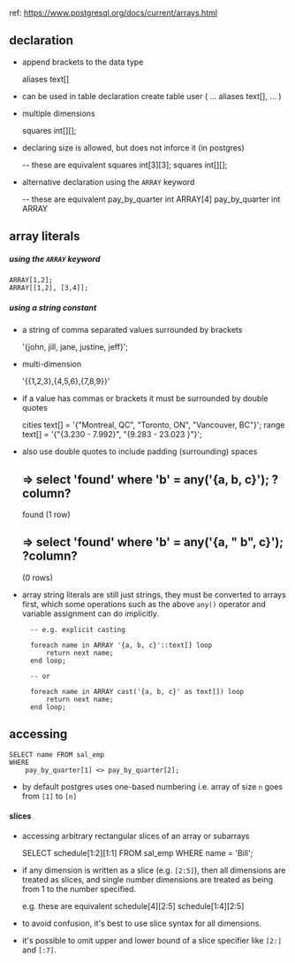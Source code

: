 ref: https://www.postgresql.org/docs/current/arrays.html

## declaration
- append brackets to the data type

    aliases text[]

- can be used in table declaration
    create table user (
        ...
        aliases text[], 
        ...
    )

- multiple dimensions
    
    squares int[][];
    
- declaring size is allowed, but does not inforce it (in postgres)

    -- these are equivalent
    squares int[3][3];
    squares int[][];

- alternative declaration using the `ARRAY` keyword

    -- these are equivalent
    pay_by_quarter int ARRAY[4]
    pay_by_quarter int ARRAY

## array literals 

##### using the `ARRAY` keyword

    ARRAY[1,2];
    ARRAY[[1,2], [3,4]];

##### using a string constant 

- a string of comma separated values surrounded by brackets 
    
    '{john, jill, jane, justine, jeff}';

- multi-dimension

    '{{1,2,3},{4,5,6},{7,8,9}}'
    
- if a value has commas or brackets it must be surrounded by double quotes

    cities text[] =  '{"Montreal, QC", "Toronto, ON", "Vancouver, BC"}';
    range text[] = '{"{3.230 - 7.992}", "{9.283 - 23.023 }"}';

- also use double quotes to include padding (surrounding) spaces
    
    => select 'found' where 'b' = any('{a, b, c}');
    ?column?
    ------
    found
    (1 row)
    
    => select 'found' where 'b' = any('{a, " b", c}');
    ?column?
    ------
    (0 rows)
    
- array string literals are still just strings, they must be converted to arrays first, which some operations such as the above `any()` operator and variable assignment can do implicitly.

        -- e.g. explicit casting
        
        foreach name in ARRAY '{a, b, c}'::text[] loop
            return next name; 
        end loop;
        
        -- or 
        
        foreach name in ARRAY cast('{a, b, c}' as text[]) loop
            return next name; 
        end loop;

## accessing
    
    SELECT name FROM sal_emp 
    WHERE 
        pay_by_quarter[1] <> pay_by_quarter[2];

- by default postgres uses one-based numbering i.e. array of size `n` goes from `[1]` to `[n]`

#### slices 
- accessing arbitrary rectangular slices of an array or subarrays

    SELECT schedule[1:2][1:1] FROM sal_emp WHERE name = 'Bill';
- if any dimension is written as a slice (e.g. `[2:5]`), then all dimensions are treated as slices, and single number dimensions are treated as being from 1 to the number specified.

    e.g. these are equivalent
    schedule[4][2:5]
    schedule[1:4][2:5]
    
- to avoid confusion, it's best to use slice syntax for all dimensions. 
- it's possible to omit upper and lower bound of a slice specifier like `[2:]` and `[:7]`.
